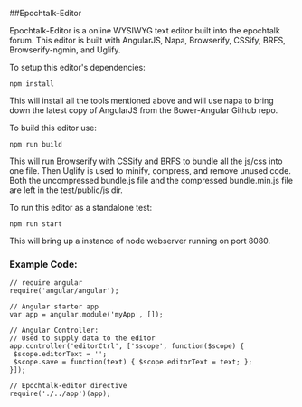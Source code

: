 ##Epochtalk-Editor  

Epochtalk-Editor is a online WYSIWYG text editor built into the epochtalk forum. This editor is built with AngularJS, Napa, Browserify, CSSify, BRFS, Browserify-ngmin, and Uglify.  

To setup this editor's dependencies:  
```
npm install
```  
This will install all the tools mentioned above and will use napa to bring down the latest copy of AngularJS from the Bower-Angular Github repo.

To build this editor use:  
```
npm run build
```  
This will run Browserify with CSSify and BRFS to bundle all the js/css into one file. Then Uglify is used to minify, compress, and remove unused code. Both the uncompressed bundle.js file and the compressed bundle.min.js file are left in the test/public/js dir. 


To run this editor as a standalone test:  
```
npm run start
```  
This will bring up a instance of node webserver running on port 8080. 


### Example Code:
 ```node
 // require angular
require('angular/angular');

// Angular starter app
var app = angular.module('myApp', []);

// Angular Controller:
// Used to supply data to the editor
app.controller('editorCtrl', ['$scope', function($scope) {
  $scope.editorText = '';
  $scope.save = function(text) { $scope.editorText = text; };
}]);

// Epochtalk-editor directive
require('./../app')(app);
```